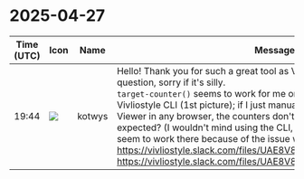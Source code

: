 # 2025-04-27

|Time (UTC)|Icon|Name|Message|
|---|---|---|---|
|19:44|![](https://secure.gravatar.com/avatar/0e7ded57ff5036c87e52e2a7d37f4965.jpg?s=72&d=https%3A%2F%2Fa.slack-edge.com%2Fdf10d%2Fimg%2Favatars%2Fava_0017-72.png)|kotwys|Hello! Thank you for such a great tool as Vivliostyle. I have a small question, sorry if it's silly.<br>`target-counter()` seems to work for me only when previewing from Vivliostyle CLI (1st picture); if I just manually open the document through Viewer in any browser, the counters don't show up (2nd picture). Is it as expected? (I wouldn't mind using the CLI, but in turn hyphenation doesn't seem to work there because of the issue with Playwright)<br>https://vivliostyle.slack.com/files/UAE8V83GA/F08QKEE5NSC/image.png<br>https://vivliostyle.slack.com/files/UAE8V83GA/F08PFGRHSH5/image.png|
